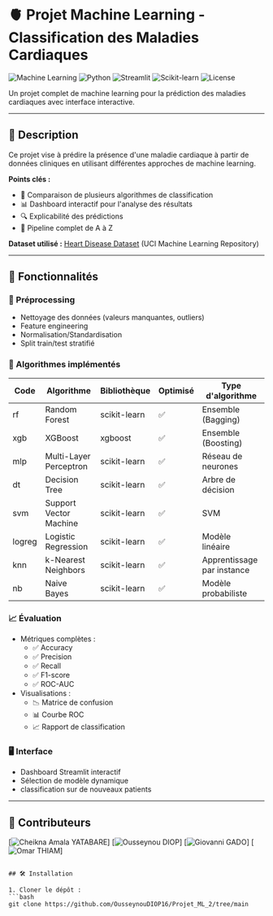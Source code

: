 # 🫀 Projet Machine Learning - Classification des Maladies Cardiaques

![Machine Learning](https://img.shields.io/badge/Machine_Learning-Heart_Disease-blue)
![Python](https://img.shields.io/badge/Python-3.11-green)
![Streamlit](https://img.shields.io/badge/Streamlit-Dashboard-orange)
![Scikit-learn](https://img.shields.io/badge/Scikit--learn-1.3.0-blue)
![License](https://img.shields.io/badge/License-MIT-green)

Un projet complet de machine learning pour la prédiction des maladies cardiaques avec interface interactive.

---

## 📝 Description

Ce projet vise à prédire la présence d'une maladie cardiaque à partir de données cliniques en utilisant différentes approches de machine learning. 

**Points clés :**
- 🧠 Comparaison de plusieurs algorithmes de classification
- 📊 Dashboard interactif pour l'analyse des résultats
- 🔍 Explicabilité des prédictions
- 🚀 Pipeline complet de A à Z

**Dataset utilisé :** [Heart Disease Dataset](https://archive.ics.uci.edu/dataset/45/heart+disease) (UCI Machine Learning Repository)

---

## 🎯 Fonctionnalités

### 🔧 Préprocessing
- Nettoyage des données (valeurs manquantes, outliers)
- Feature engineering
- Normalisation/Standardisation
- Split train/test stratifié

### 🤖 Algorithmes implémentés

| Code  | Algorithme                   | Bibliothèque   | Optimisé | Type d'algorithme       |
|-------|------------------------------|----------------|----------|-------------------------|
| rf    | Random Forest                | scikit-learn   | ✅       | Ensemble (Bagging)      |
| xgb   | XGBoost                      | xgboost        | ✅       | Ensemble (Boosting)     |
| mlp   | Multi-Layer Perceptron        | scikit-learn   | ✅       | Réseau de neurones     |
| dt    | Decision Tree                 | scikit-learn   | ✅       | Arbre de décision      |
| svm   | Support Vector Machine        | scikit-learn   | ✅       | SVM                    |
| logreg| Logistic Regression           | scikit-learn   | ✅       | Modèle linéaire        |
| knn   | k-Nearest Neighbors           | scikit-learn   | ✅       | Apprentissage par instance |
| nb    | Naive Bayes                   | scikit-learn   | ✅       | Modèle probabiliste    |
### 📈 Évaluation
- Métriques complètes :
  - ✅ Accuracy
  - ✅ Precision
  - ✅ Recall
  - ✅ F1-score
  - ✅ ROC-AUC
- Visualisations :
  - 📉 Matrice de confusion
  - 📊 Courbe ROC
  - 📈 Rapport de classification

### 🖥️ Interface
- Dashboard Streamlit interactif
- Sélection de modèle dynamique
- classification sur de nouveaux patients

---
## 🤝 Contributeurs

[![Cheikna Amala YATABARE](https://img.shields.io/badge/Contributor-Cheikna_Amala-blue)]
[![Ousseynou DIOP](https://img.shields.io/badge/Contributor-Ousseynou_Diop-green)] 
[![Giovanni GADO](https://img.shields.io/badge/Contributor-Giovanni_Gado-orange)]
[![Omar THIAM](https://img.shields.io/badge/Contributor-Omar_Thiam-red)]

```

## 🛠️ Installation

1. Cloner le dépôt :
```bash
git clone https://github.com/OusseynouDIOP16/Projet_ML_2/tree/main

